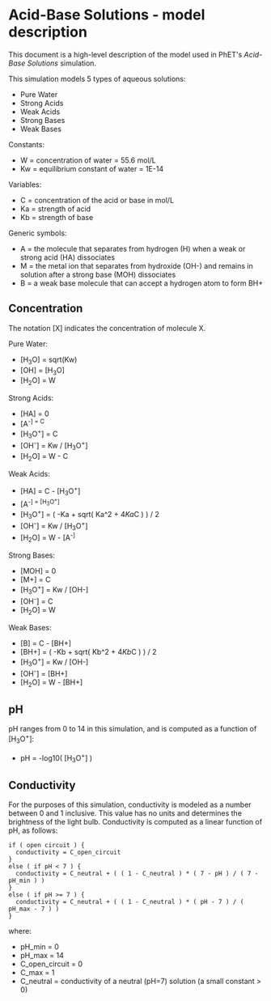 # Acid-Base Solutions - model description

This document is a high-level description of the model used in PhET's _Acid-Base Solutions_ simulation.

This simulation models 5 types of aqueous solutions:
* Pure Water
* Strong Acids
* Weak Acids
* Strong Bases
* Weak Bases

Constants:
* W = concentration of water = 55.6 mol/L
* Kw = equilibrium constant of water = 1E-14

Variables:
* C = concentration of the acid or base in mol/L
* Ka = strength of acid
* Kb = strength of base

Generic symbols:
* A = the molecule that separates from hydrogen (H) when a weak or strong acid (HA) dissociates
* M = the metal ion that separates from hydroxide (OH-) and remains in solution after a strong base (MOH) dissociates
* B = a weak base molecule that can accept a hydrogen atom to form BH+

## Concentration

The notation [X] indicates the concentration of molecule X.

Pure Water:
* [H<sub>3</sub>O] = sqrt(Kw)
* [OH] = [H<sub>3</sub>O]
* [H<sub>2</sub>O] = W

Strong Acids:
* [HA] = 0
* [A<sup>-</sub>] = C
* [H<sub>3</sub>O<sup>+</sup>] = C
* [OH<sup>-</sup>] = Kw / [H<sub>3</sub>O<sup>+</sup>]
* [H<sub>2</sub>O] = W - C

Weak Acids:
* [HA] = C - [H<sub>3</sub>O<sup>+</sup>]
* [A<sup>-</sub>] = [H<sub>3</sub>O<sup>+</sup>]
* [H<sub>3</sub>O<sup>+</sup>] = ( -Ka + sqrt( Ka^2 + 4*Ka*C ) ) / 2
* [OH<sup>-</sup>] = Kw / [H<sub>3</sub>O<sup>+</sup>]
* [H<sub>2</sub>O] = W - [A<sup>-</sub>]

Strong Bases:
* [MOH] = 0
* [M+] = C
* [H<sub>3</sub>O<sup>+</sup>] = Kw / [OH-]
* [OH<sup>-</sup>] = C
* [H<sub>2</sub>O] = W

Weak Bases:
* [B] = C - [BH+]
* [BH+] = ( -Kb + sqrt( Kb^2 + 4*Kb*C ) ) / 2
* [H<sub>3</sub>O<sup>+</sup>] = Kw / [OH-]
* [OH<sup>-</sup>] = [BH+]
* [H<sub>2</sub>O] = W - [BH+]

## pH

pH ranges from 0 to 14 in this simulation, and is computed as a function of [H<sub>3</sub>O<sup>+</sup>]:
  
* pH = -log10( [H<sub>3</sub>O<sup>+</sup>] )

## Conductivity

For the purposes of this simulation, conductivity is modeled as a number between 0 and 1 inclusive.
This value has no units and determines the brightness of the light bulb.
Conductivity is computed as a linear function of pH, as follows:

```
if ( open circuit ) {
  conductivity = C_open_circuit
}
else ( if pH < 7 ) {
  conductivity = C_neutral + ( ( 1 - C_neutral ) * ( 7 - pH ) / ( 7 - pH_min ) )
}
else ( if pH >= 7 ) {
  conductivity = C_neutral + ( ( 1 - C_neutral ) * ( pH - 7 ) / ( pH_max - 7 ) )
}
```

where:

* pH_min = 0
* pH_max = 14
* C_open_circuit = 0
* C_max = 1
* C_neutral = conductivity of a neutral (pH=7) solution (a small constant > 0)



